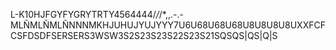 L-K10HJFGYFYGRYTRTY4564444/*/*/*,,.-.-MLÑMLÑMLÑNNNMKHJUHUJYUJYYY7U6U68U68U68U8U8U8U8UXXFCFCSFDSDFSERSERS3WSW3S2S23S23S22S23S21SQSQS|QS|Q|S
